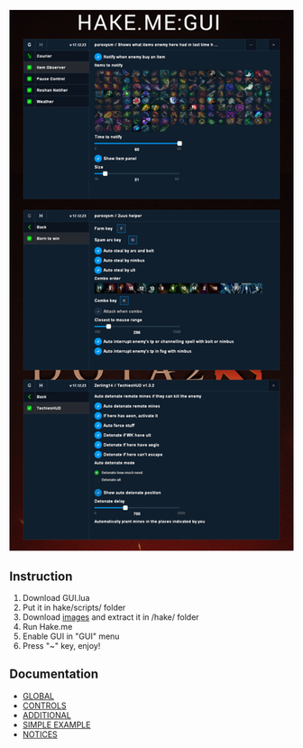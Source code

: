 ![main](./Screenshots/background.png)

## Instruction

1. Download GUI.lua
2. Put it in hake/scripts/ folder
3. Download [images](./images.zip) and extract it in /hake/ folder
4. Run Hake.me
5. Enable GUI in "GUI" menu
6. Press "~" key, enjoy!

## Documentation

- [GLOBAL](https://github.com/paroxysmofhappiness/GUI/wiki/GLOBAL)
- [CONTROLS](https://github.com/paroxysmofhappiness/GUI/wiki/CONTROLS)
- [ADDITIONAL](https://github.com/paroxysmofhappiness/GUI/wiki/ADDITIONAL)
- [SIMPLE EXAMPLE](https://github.com/paroxysmofhappiness/GUI/wiki/SIMPLE-EXAMPLE)
- [NOTICES](https://github.com/paroxysmofhappiness/GUI/wiki/NOTICES)

